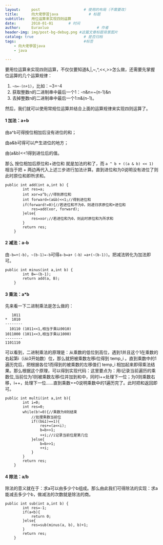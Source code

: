 ```yaml
---
layout:     post                    # 使用的布局（不需要改）
title:      向大佬學習java              # 标题 
subtitle:   用位运算来实现四则运算
date:       2018-01-01       # 时间
author:     Euraxluo                      # 作者
header-img: img/post-bg-debug.png #这篇文章标题背景图片
catalog: true                       # 是否归档
tags:                               #标签
    - 向大佬學習java
    - java

---
```


要用位运算来实现四则运算，不仅仅要知道&,|,~,^,<<,>>怎么做，还需要先掌握位运算的几个运算规律：

1. `~n=-(n+1)`，比如：~3=-4
2. 获取整数n的二进制串中最后一个1：-n&n=~(n-1)&n
3. 去掉整数n的二进制串中最后一个1:n&(n-1)。

然后，我们就可以使用常规位运算并结合上面的运算规律来实现四则运算了。

#### 1 加法：a+b

由a^b可得按位相加后没有进位的和；

由a&b可得可以产生进位的地方；

由(a&b)<<1得到进位后的值。

那么  按位相加后原位和+进位和  就是加法的和了，而 `a ^ b + ((a & b) << 1)  `相当于把  +  两边再代入上述三步进行加法计算。直到进位和为0说明没有进位了则此时原位和即所求和。

```
public int add(int a,int b) {
        int res=a;
        int xor=a^b;//得到原位和
        int forward=(a&b)<<1;//得到进位和
        if(forward!=0){//若进位和不为0，则递归求原位和+进位和
            res=add(xor, forward);
        }else{
            res=xor;//若进位和为0，则此时原位和为所求和
        }
        return res;                
    }
```

#### 2 减法：a-b

由`-b=+(-b)`，`~(b-1)=-b`可得`a-b=a+（-b）=a+(~(b-1))`。把减法转化为加法即可。

```
public int minus(int a,int b) {
        int B=~(b-1);
        return add(a, B);        
    }
```

#### 3 乘法：a*b

先来看一下二进制乘法是怎么做的：

```
   1011  
*  1010  
--------  
  10110 (1011<<1,相当于乘以0010)  
1011000 (1011<<3,相当于乘以1000)  
--------  
1101110 

```

可以看到，二进制乘法的原理是：从乘数的低位到高位，遇到1并且这个1在乘数的右起第i（i从0开始数）位，那么就把被乘数左移i位得到 temp_i 。直到乘数中的1遍历完后，把根据各位1而得到的被乘数的左移值们 temp_i 相加起来即得乘法结果。那么根据这个原理，可以得到实现代码：这里要点为：用i记录当前遍历的乘数位,当前位为1则被乘数左移i位并加到和中，同时i++处理下一位；为0则乘数右移，i++，处理下一位......直到乘数==0说明乘数中的1遍历完了。此时把和返回即可。

```
public int multi(int a,int b){
        int i=0;
        int res=0;
        while(b!=0){//乘数为0则结束
            //处理乘数当前位
            if((b&1)==1){
                res+=(a<<i);
                b=b>>1;
                ++i;//i记录当前位是第几位
            }else{
                b=b>>1;
                ++i;
            }
        }
        return res;
    }

```

#### 4 除法：a/b

除法的意义就在于：求a可以由多少个b组成。那么由此我们可得除法的实现：求a能减去多少个b，做减法的次数就是除法的商。

```
public int sub(int a,int b) {
        int res=-1;
        if(a<b){
            return 0;
        }else{
            res=sub(minus(a, b), b)+1;
        }
        return res;
    }
```
